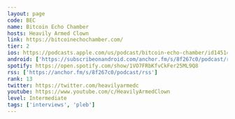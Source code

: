 ```yaml
---
layout: page
code: BEC
name: Bitcoin Echo Chamber
hosts: Heavily Armed Clown
link: https://bitcoinechochamber.com/
tier: 2
ios: https://podcasts.apple.com/us/podcast/bitcoin-echo-chamber/id1451420323
android: ['https://subscribeonandroid.com/anchor.fm/s/8f267c0/podcast/rss']
spotify: https://open.spotify.com/show/1VO7FRbKfvCkFer25ML9Q8
rss: ['https://anchor.fm/s/8f267c0/podcast/rss']
rank: 13
twitter: https://twitter.com/heavilyarmedc
youtube: https://www.youtube.com/c/HeavilyArmedClown
level: Intermediate
tags: ['interviews', 'pleb']
---
```

